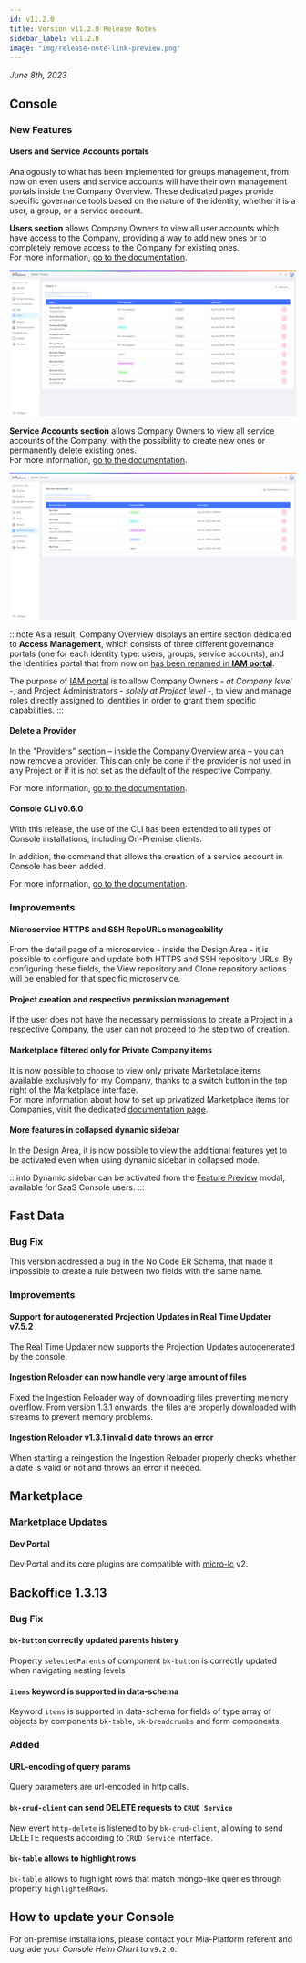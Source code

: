 ```yaml
---
id: v11.2.0
title: Version v11.2.0 Release Notes
sidebar_label: v11.2.0
image: "img/release-note-link-preview.png"
---
```


_June 8th, 2023_

## Console

### New Features

#### Users and Service Accounts portals

Analogously to what has been implemented for groups management, from now on even users and service accounts will have their own management portals inside the Company Overview. These dedicated pages provide specific governance tools based on the nature of the identity, whether it is a user, a group, or a service account.

**Users section** allows Company Owners to view all user accounts which have access to the Company, providing a way to add new ones or to completely remove access to the Company for existing ones.  
For more information, [go to the documentation](/development_suite/identity-and-access-management/manage-users.md).

![Users Portal](./img/overview/users-portal.png)

**Service Accounts section** allows Company Owners to view all service accounts of the Company, with the possibility to create new ones or permanently delete existing ones.  
For more information, [go to the documentation](/development_suite/identity-and-access-management/manage-service-accounts.md).

![Service Account Portal](./img/overview/service-accounts-portal.png)

:::note
As a result, Company Overview displays an entire section dedicated to **Access Management**, which consists of three different governance portals (one for each identity type: users, groups, service accounts), and the Identities portal that from now on <u>has been renamed in **IAM portal**</u>.


The purpose of [IAM portal](/development_suite/identity-and-access-management/manage-identities.md) is to allow Company Owners - _at Company level_ -, and Project Administrators - _solely at Project level_ -, to view and manage roles directly assigned to identities in order to grant them specific capabilities.
:::

#### Delete a Provider

In the "Providers" section  – inside the Company Overview area  – you can now remove a provider. 
This can only be done if the provider is not used in any Project or if it is not set as the default of the respective Company.

For more information, [go to the documentation](/development_suite/set-up-infrastructure/configure-provider.mdx).

#### Console CLI v0.6.0

With this release, the use of the CLI has been extended to all types of Console installations, including On-Premise clients.

In addition, the command that allows the creation of a service account in Console has been added.

For more information, [go to the documentation](/cli/miactl/30_commands.md).

### Improvements

#### Microservice HTTPS and SSH RepoURLs manageability

From the detail page of a microservice - inside the Design Area - it is possible to configure and update both HTTPS and SSH repository URLs.
By configuring these fields, the View repository and Clone repository actions will be enabled for that specific microservice.

#### Project creation and respective permission management 

If the user does not have the necessary permissions to create a Project in a respective Company, the user can not proceed to the step two of creation.

#### Marketplace filtered only for Private Company items

It is now possible to choose to view only private Marketplace items available exclusively for my Company, thanks to a switch button in the top right of the Marketplace interface.   
For more information about how to set up privatized Marketplace items for Companies, visit the dedicated [documentation page](/marketplace/add_to_marketplace/contributing_overview.md#public-and-private-marketplace).

#### More features in collapsed dynamic sidebar

In the Design Area, it is now possible to view the additional features yet to be activated even when using dynamic sidebar in collapsed mode.

:::info
Dynamic sidebar can be activated from the [Feature Preview](/development_suite/user-settings/feature-preview.md) modal, available for SaaS Console users.
:::

## Fast Data

### Bug Fix

This version addressed a bug in the No Code ER Schema, that made it impossible to create a rule between two fields with the same name.

### Improvements

#### Support for autogenerated Projection Updates in Real Time Updater v7.5.2

The Real Time Updater now supports the Projection Updates autogenerated by the console.

#### Ingestion Reloader can now handle very large amount of files

Fixed the Ingestion Reloader way of downloading files preventing memory overflow. From version 1.3.1 onwards, the files are properly downloaded with streams to prevent memory problems.

#### Ingestion Reloader v1.3.1 invalid date throws an error

When starting a reingestion the Ingestion Reloader properly checks whether a date is valid or not and throws an error if needed.

## Marketplace

### Marketplace Updates

#### Dev Portal

Dev Portal and its core plugins are compatible with [micro-lc](https://micro-lc.io/docs) v2.

## Backoffice 1.3.13

### Bug Fix

#### `bk-button` correctly updated parents history

Property `selectedParents` of component `bk-button` is correctly updated when navigating nesting levels

#### `items` keyword is supported in data-schema

Keyword `items` is supported in data-schema for fields of type array of objects by components `bk-table`, `bk-breadcrumbs` and form components.

### Added

#### URL-encoding of query params

Query parameters are url-encoded in http calls.

#### `bk-crud-client` can send DELETE requests to `CRUD Service`

New event `http-delete` is listened to by `bk-crud-client`, allowing to send DELETE requests according to `CRUD Service` interface.

#### `bk-table` allows to highlight rows

`bk-table` allows to highlight rows that match mongo-like queries through property `highlightedRows`.

## How to update your Console

For on-premise installations, please contact your Mia-Platform referent and upgrade your _Console Helm Chart_ to `v9.2.0`.
